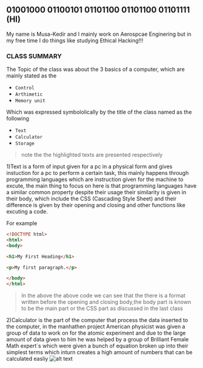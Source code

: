 ## **01001000 01100101 01101100 01101100 01101111 (HI)**

My name is Musa-Kedir and I mainly work on Aerospcae Enginering but in my free time I do things like studying Ethical Hacking!!!

### **CLASS SUMMARY**

The Topic of the class was about the 3 basics of a computer, which are mainly stated as the 
- `Control`
- `Arthimetic` 
- `Memory unit` 
 
 Which was expressed symbololically by the title of the class named as the following 
 - `Text` 
 - `Calculator` 
 - `Storage` 
 > note the the highlighted texts are presented respectively 
 
 1)Text is a form of input given for a pc in a physical form and gives instuction for a pc to perform a certain task, this mainly happens through programming languages which are instruction given for the machine to excute, the main thing to focus on here is that programming languages have a similar common property despite their usage their similarity is given in their body, which include the CSS (Cascading Style Sheet) and their difference is given by their opening and closing and other functions like excuting a code.
 
 For example 
 ```html
<!DOCTYPE html>
<html>
<body>

<h1>My First Heading</h1>

<p>My first paragraph.</p>

</body>
</html>
```
> In the above the above code we can see that the there is a format written before the opening and closing body,the body part is known to be the main part or the CSS part as discussed in the last class

2)Calculator is the part of the computer that process the data inserted to the computer, in the manhathen project American physicist was given a group of data to work on for the atomic experiment and due to the large amount of data given to him he was helped by a group of Brilliant Female Math expert`s which were given a bunch of equation broken up into their simplest terms which inturn creates a high amount of numbers that can be calculated easliy 
	![alt text]()
